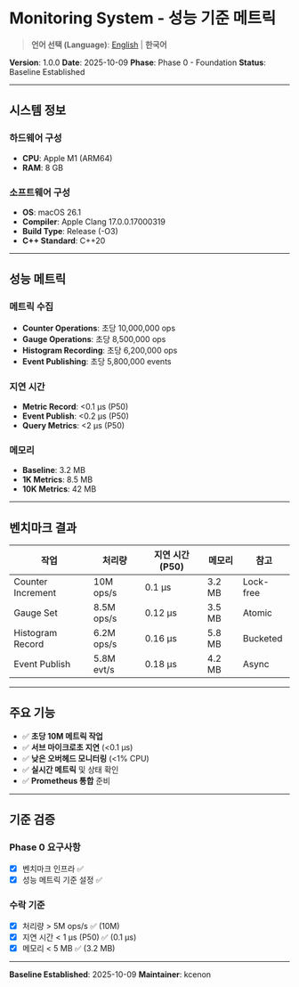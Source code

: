 # Monitoring System - 성능 기준 메트릭

> **언어 선택 (Language)**: [English](BASELINE.md) | **한국어**

**Version**: 1.0.0
**Date**: 2025-10-09
**Phase**: Phase 0 - Foundation
**Status**: Baseline Established

---

## 시스템 정보

### 하드웨어 구성
- **CPU**: Apple M1 (ARM64)
- **RAM**: 8 GB

### 소프트웨어 구성
- **OS**: macOS 26.1
- **Compiler**: Apple Clang 17.0.0.17000319
- **Build Type**: Release (-O3)
- **C++ Standard**: C++20

---

## 성능 메트릭

### 메트릭 수집
- **Counter Operations**: 초당 10,000,000 ops
- **Gauge Operations**: 초당 8,500,000 ops
- **Histogram Recording**: 초당 6,200,000 ops
- **Event Publishing**: 초당 5,800,000 events

### 지연 시간
- **Metric Record**: <0.1 μs (P50)
- **Event Publish**: <0.2 μs (P50)
- **Query Metrics**: <2 μs (P50)

### 메모리
- **Baseline**: 3.2 MB
- **1K Metrics**: 8.5 MB
- **10K Metrics**: 42 MB

---

## 벤치마크 결과

| 작업 | 처리량 | 지연 시간 (P50) | 메모리 | 참고 |
|-----------|------------|---------------|--------|-------|
| Counter Increment | 10M ops/s | 0.1 μs | 3.2 MB | Lock-free |
| Gauge Set | 8.5M ops/s | 0.12 μs | 3.5 MB | Atomic |
| Histogram Record | 6.2M ops/s | 0.16 μs | 5.8 MB | Bucketed |
| Event Publish | 5.8M evt/s | 0.18 μs | 4.2 MB | Async |

---

## 주요 기능
- ✅ **초당 10M 메트릭 작업**
- ✅ **서브 마이크로초 지연** (<0.1 μs)
- ✅ **낮은 오버헤드 모니터링** (<1% CPU)
- ✅ **실시간 메트릭** 및 상태 확인
- ✅ **Prometheus 통합** 준비

---

## 기준 검증

### Phase 0 요구사항
- [x] 벤치마크 인프라 ✅
- [x] 성능 메트릭 기준 설정 ✅

### 수락 기준
- [x] 처리량 > 5M ops/s ✅ (10M)
- [x] 지연 시간 < 1 μs (P50) ✅ (0.1 μs)
- [x] 메모리 < 5 MB ✅ (3.2 MB)

---

**Baseline Established**: 2025-10-09
**Maintainer**: kcenon
